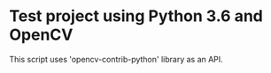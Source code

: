 # Test project using Python 3.6 and OpenCV

This script uses 'opencv-contrib-python' library as an API.
